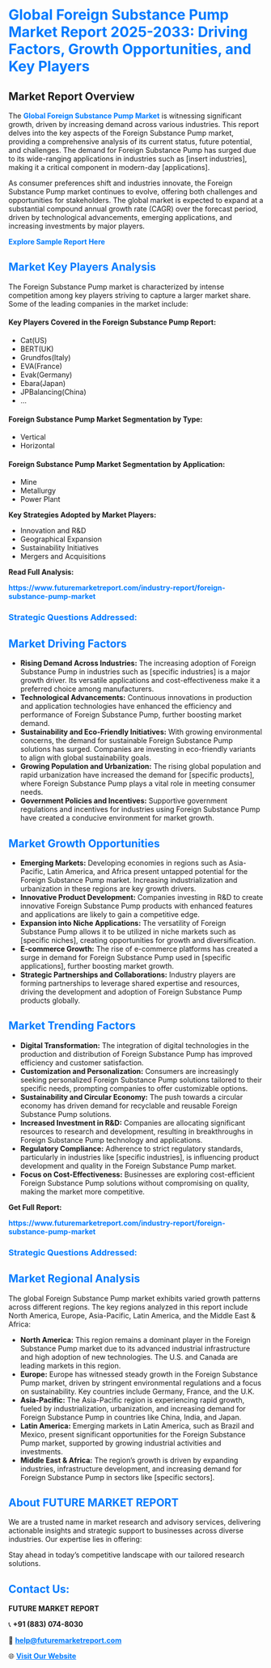 <h1 style="color: #007BFF;">Global Foreign Substance Pump Market Report 2025-2033: Driving Factors, Growth Opportunities, and Key Players</h1>

<section id="overview">
<h2>Market Report Overview</h2>
<p>The <a href="https://www.futuremarketreport.com/industry-report/foreign-substance-pump-market" style="color: #007BFF; text-decoration: none;"><strong>Global Foreign Substance Pump Market</strong></a> is witnessing significant growth, driven by increasing demand across various industries. This report delves into the key aspects of the Foreign Substance Pump market, providing a comprehensive analysis of its current status, future potential, and challenges. The demand for Foreign Substance Pump has surged due to its wide-ranging applications in industries such as [insert industries], making it a critical component in modern-day [applications].</p>
<p>As consumer preferences shift and industries innovate, the Foreign Substance Pump market continues to evolve, offering both challenges and opportunities for stakeholders. The global market is expected to expand at a substantial compound annual growth rate (CAGR) over the forecast period, driven by technological advancements, emerging applications, and increasing investments by major players.</p>
</section>

<section id="overview">
<p><a href="https://www.futuremarketreport.com/request-sample/reportId=97813" style="color: #007BFF; text-decoration: none;"><strong>Explore Sample Report Here</strong></a></p>
</section>

<section id="key-players">
<h2 style="color: #007BFF;">Market Key Players Analysis</h2>
<p>The Foreign Substance Pump market is characterized by intense competition among key players striving to capture a larger market share. Some of the leading companies in the market include:</p>
<h4>Key Players Covered in the Foreign Substance Pump Report:</h4>
<ul><li>Cat(US)</li><li>BERT(UK)</li><li>Grundfos(Italy)</li><li>EVA(France)</li><li>Evak(Germany)</li><li>Ebara(Japan)</li><li>JPBalancing(China)</li><li>...</li></ul>
<h4>Foreign Substance Pump Market Segmentation by Type:</h4>
<ul><li>Vertical</li><li>Horizontal</li></ul>

<h4>Foreign Substance Pump Market Segmentation by Application:</h4>
<ul><li>Mine</li><li>Metallurgy</li><li>Power Plant</li></ul>
<p><strong>Key Strategies Adopted by Market Players:</strong></p>
<ul>
<li>Innovation and R&D</li>
<li>Geographical Expansion</li>
<li>Sustainability Initiatives</li>
<li>Mergers and Acquisitions</li>
</ul>
</section>

<section>
<p><strong>Read Full Analysis: </strong></p><a href="https://www.futuremarketreport.com/industry-report/foreign-substance-pump-market" style="color: #007BFF; text-decoration: none;"><strong>https://www.futuremarketreport.com/industry-report/foreign-substance-pump-market</strong></a>
<h3 style="color: #007BFF;">Strategic Questions Addressed:</h3>
</section>

<section id="driving-factors">
<h2 style="color: #007BFF;">Market Driving Factors</h2>
<ul>
<li><strong>Rising Demand Across Industries:</strong> The increasing adoption of Foreign Substance Pump in industries such as [specific industries] is a major growth driver. Its versatile applications and cost-effectiveness make it a preferred choice among manufacturers.</li>
<li><strong>Technological Advancements:</strong> Continuous innovations in production and application technologies have enhanced the efficiency and performance of Foreign Substance Pump, further boosting market demand.</li>
<li><strong>Sustainability and Eco-Friendly Initiatives:</strong> With growing environmental concerns, the demand for sustainable Foreign Substance Pump solutions has surged. Companies are investing in eco-friendly variants to align with global sustainability goals.</li>
<li><strong>Growing Population and Urbanization:</strong> The rising global population and rapid urbanization have increased the demand for [specific products], where Foreign Substance Pump plays a vital role in meeting consumer needs.</li>
<li><strong>Government Policies and Incentives:</strong> Supportive government regulations and incentives for industries using Foreign Substance Pump have created a conducive environment for market growth.</li>
</ul>
</section>

<section id="growth-opportunities">
<h2 style="color: #007BFF;">Market Growth Opportunities</h2>
<ul>
<li><strong>Emerging Markets:</strong> Developing economies in regions such as Asia-Pacific, Latin America, and Africa present untapped potential for the Foreign Substance Pump market. Increasing industrialization and urbanization in these regions are key growth drivers.</li>
<li><strong>Innovative Product Development:</strong> Companies investing in R&D to create innovative Foreign Substance Pump products with enhanced features and applications are likely to gain a competitive edge.</li>
<li><strong>Expansion into Niche Applications:</strong> The versatility of Foreign Substance Pump allows it to be utilized in niche markets such as [specific niches], creating opportunities for growth and diversification.</li>
<li><strong>E-commerce Growth:</strong> The rise of e-commerce platforms has created a surge in demand for Foreign Substance Pump used in [specific applications], further boosting market growth.</li>
<li><strong>Strategic Partnerships and Collaborations:</strong> Industry players are forming partnerships to leverage shared expertise and resources, driving the development and adoption of Foreign Substance Pump products globally.</li>
</ul>
</section>

<section id="trending-factors">
<h2 style="color: #007BFF;">Market Trending Factors</h2>
<ul>
<li><strong>Digital Transformation:</strong> The integration of digital technologies in the production and distribution of Foreign Substance Pump has improved efficiency and customer satisfaction.</li>
<li><strong>Customization and Personalization:</strong> Consumers are increasingly seeking personalized Foreign Substance Pump solutions tailored to their specific needs, prompting companies to offer customizable options.</li>
<li><strong>Sustainability and Circular Economy:</strong> The push towards a circular economy has driven demand for recyclable and reusable Foreign Substance Pump solutions.</li>
<li><strong>Increased Investment in R&D:</strong> Companies are allocating significant resources to research and development, resulting in breakthroughs in Foreign Substance Pump technology and applications.</li>
<li><strong>Regulatory Compliance:</strong> Adherence to strict regulatory standards, particularly in industries like [specific industries], is influencing product development and quality in the Foreign Substance Pump market.</li>
<li><strong>Focus on Cost-Effectiveness:</strong> Businesses are exploring cost-efficient Foreign Substance Pump solutions without compromising on quality, making the market more competitive.</li>
</ul>
</section>

<section>
<p><strong>Get Full Report: </strong></p><a href="https://www.futuremarketreport.com/industry-report/foreign-substance-pump-market" style="color: #007BFF; text-decoration: none;"><strong>https://www.futuremarketreport.com/industry-report/foreign-substance-pump-market</strong></a>
<h3 style="color: #007BFF;">Strategic Questions Addressed:</h3>
</section>


<section id="regional-analysis">
<h2 style="color: #007BFF;">Market Regional Analysis</h2>
<p>The global Foreign Substance Pump market exhibits varied growth patterns across different regions. The key regions analyzed in this report include North America, Europe, Asia-Pacific, Latin America, and the Middle East & Africa:</p>
<ul>
<li><strong>North America:</strong> This region remains a dominant player in the Foreign Substance Pump market due to its advanced industrial infrastructure and high adoption of new technologies. The U.S. and Canada are leading markets in this region.</li>
<li><strong>Europe:</strong> Europe has witnessed steady growth in the Foreign Substance Pump market, driven by stringent environmental regulations and a focus on sustainability. Key countries include Germany, France, and the U.K.</li>
<li><strong>Asia-Pacific:</strong> The Asia-Pacific region is experiencing rapid growth, fueled by industrialization, urbanization, and increasing demand for Foreign Substance Pump in countries like China, India, and Japan.</li>
<li><strong>Latin America:</strong> Emerging markets in Latin America, such as Brazil and Mexico, present significant opportunities for the Foreign Substance Pump market, supported by growing industrial activities and investments.</li>
<li><strong>Middle East & Africa:</strong> The region’s growth is driven by expanding industries, infrastructure development, and increasing demand for Foreign Substance Pump in sectors like [specific sectors].</li>
</ul>
</section>

<footer>
<h2 style="color: #007BFF;">About FUTURE MARKET REPORT</h2>
<p>We are a trusted name in market research and advisory services, delivering actionable insights and strategic support to businesses across diverse industries. Our expertise lies in offering:</p>

<p>Stay ahead in today’s competitive landscape with our tailored research solutions.</p>

<h2 style="color: #007BFF;">Contact Us:</h2>
<p><strong>FUTURE MARKET REPORT</strong></p>
<p>📞 <strong>+91 (883) 074-8030</strong></p>
<p>📧 <strong><a href="mailto:help@futuremarketreport.com" style="color: #007BFF;">help@futuremarketreport.com</a></strong></p>
<p>🌐 <strong><a href="https://www.futuremarketreport.com/" style="color: #007BFF;">Visit Our Website</a></strong></p>
</footer>